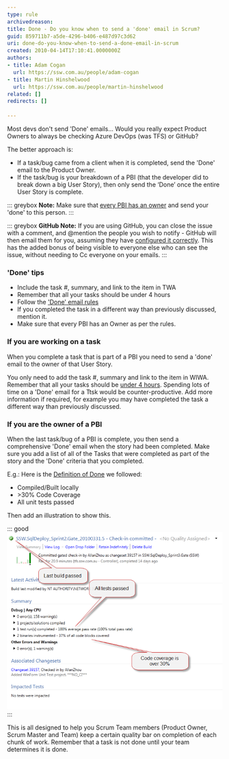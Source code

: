 ```yaml
---
type: rule
archivedreason: 
title: Done - Do you know when to send a 'done' email in Scrum?
guid: 859711b7-a5de-4296-b406-e487d97c3d62
uri: done-do-you-know-when-to-send-a-done-email-in-scrum
created: 2010-04-14T17:10:41.0000000Z
authors:
- title: Adam Cogan
  url: https://ssw.com.au/people/adam-cogan
- title: Martin Hinshelwood
  url: https://ssw.com.au/people/martin-hinshelwood
related: []
redirects: []

---
```


Most devs don't send 'Done' emails... Would you really expect Product Owners to always be checking Azure DevOps (was TFS) or GitHub?

The better approach is:

* If a task/bug came from a client when it is completed, send the 'Done' email to the Product Owner.
* If the task/bug is your breakdown of a PBI (that the developer did to break down a big User Story), then only send the ‘Done’ once the entire User Story is complete.

::: greybox
**Note:** Make sure that [every PBI has an owner](/tasks-do-you-know-that-every-user-story-should-have-an-owner) and send your 'done' to this person.
:::

::: greybox
**GitHub Note:** If you are using GitHub, you can close the issue with a comment, and @mention the people you wish to notify - GitHub will then email them for you, assuming they have [configured it correctly](/do-you-know-how-to-setup-github-notifications). This has the added bonus of being visible to everyone else who can see the issue, without needing to Cc everyone on your emails.
:::

### 'Done' tips

* Include the task #, summary, and link to the item in TWA
* Remember that all your tasks should be under 4 hours
* Follow the ['Done' email rules](/dones-do-you-reply-done-and-delete-the-original-email)
* If you completed the task in a different way than previously discussed, mention it.
* Make sure that every PBI has an Owner as per the rules.

<!--endintro-->

### If you are working on a task

When you complete a task that is part of a PBI you need to send a 'done' email to the owner of that User Story.

You only need to add the task #, summary and link to the item in WIWA. Remember that all your tasks should be [under 4 hours](/estimating-do-you-break-large-tasks-into-smaller-tasks). Spending lots of time on a 'Done' email for a Ttsk would be counter-productive. Add more information if required, for example you may have completed the task a different way than previously discussed.

### If you are the owner of a PBI

When the last task/bug of a PBI is complete, you then send a comprehensive 'Done' email when the story had been completed. Make sure you add a list of all of the Tasks that were completed as part of the story and the 'Done' criteria that you completed.

E.g.: Here is the [Definition of Done](/definition-of-done) we followed:

* Compiled/Built locally
* &gt;30% Code Coverage
* All unit tests passed

Then add an illustration to show this.

::: good  
![Figure: Good example - This is proof you have met your 'Done criteria'](/rules/done-do-you-know-when-to-send-a-done-email-in-scrum/ProveDoneCriteria.png)  
:::

This is all designed to help you Scrum Team members (Product Owner, Scrum Master and Team) keep a certain quality bar on completion of each chunk of work. Remember that a task is not done until your team determines it is done.

